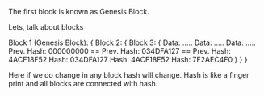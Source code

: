 The first block is known as Genesis Block.

Lets, talk about blocks

Block 1 (Genesis Block): {               Block 2: {                              Block 3: {
    Data: .....                             Data: .....                             Data: .....
    Prev. Hash: 000000000        ==         Prev. Hash: 034DFA127        ==         Prev. Hash: 4ACF18F52
    Hash: 034DFA127                         Hash: 4ACF18F52                         Hash: 7F2AEC4F0
}                                        }                                       }

Here if we do change in any block hash will change. Hash is like a finger print and all blocks are connected with hash.